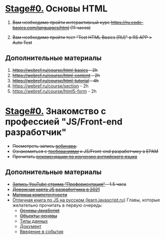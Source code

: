 # [Stage#0.](../../) Основы HTML

1. ~~Вам необходимо пройти интерактивный курс https://ru.code-basics.com/languages/html (11 часов)~~

2. ~~Вам необходимо пройти тест "Test HTML Basics [RU]" в RS APP > Auto Test~~

## Дополнительные материалы
1. ~~https://webref.ru/course/html-basics - 2h~~
2. ~~https://webref.ru/course/html-content - 2h~~
3. ~~https://webref.ru/course/html-tutorial - 4h~~
4. https://webref.ru/course/section - 2h
5. https://webref.ru/course/html5-form - 2h

# [Stage#0.](../../) Знакомство с профессией "JS/Front-end разработчик"

- ~~Посмотреть запись [вебинара](https://www.youtube.com/watch?v=5g1U06QjWZk).~~
- ~~Ознакомиться с [требованиями](js-l1-position-requirements.md) к JS/Front-end разработчику в EPAM~~
- ~~Прочитать [рекомендации по изучению английского языка](https://github.com/rolling-scopes-school/tasks/blob/master/tasks/materials/english.md)~~

## Дополнительные материалы
- ~~[Запись YouTube стрима "Профориентация"](https://www.youtube.com/watch?v=pQ0hr5U8RL0) - 1.5 часа~~
- ~~[Дорожная карта JS разработчика в 2021](https://github.com/kamranahmedse/developer-roadmap)~~
- ~~[Матрица компетентности](https://docs.google.com/spreadsheets/d/e/2PACX-1vRwSn4qxbYHSdQ428OkpArZc4Q22D8dmbzDcRXt-UzkZ1sZfGLoQmm1w-N0Rx_voKLx4i7R_k7cnQgV/pubhtml#)~~
- [Отличная книга по JS на русском (learn.javascript.ru)](https://learn.javascript.ru/)
Главы, которые желательно прочитать в первую очередь:
   - ~~[Основы JavaScript](https://learn.javascript.ru/first-steps)~~
   - ~~[Объекты: основы](https://learn.javascript.ru/object-basics)~~
   - [Типы данных](https://learn.javascript.ru/data-types)
   - [Документ](https://learn.javascript.ru/document)
   - [Введение в события](https://learn.javascript.ru/events)